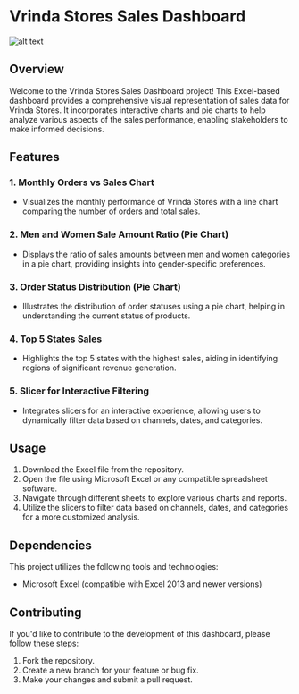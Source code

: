 # Vrinda Stores Sales Dashboard

![alt text]([https://github.com/Ankurjainii924/Vrinda-Sales-Excel/blob/main/Vrinda%20sales%20report%20png.png])
## Overview

Welcome to the Vrinda Stores Sales Dashboard project! This Excel-based dashboard provides a comprehensive visual representation of sales data for Vrinda Stores. It incorporates interactive charts and pie charts to help analyze various aspects of the sales performance, enabling stakeholders to make informed decisions.

## Features

### 1. Monthly Orders vs Sales Chart
   - Visualizes the monthly performance of Vrinda Stores with a line chart comparing the number of orders and total sales.

### 2. Men and Women Sale Amount Ratio (Pie Chart)
   - Displays the ratio of sales amounts between men and women categories in a pie chart, providing insights into gender-specific preferences.

### 3. Order Status Distribution (Pie Chart)
   - Illustrates the distribution of order statuses using a pie chart, helping in understanding the current status of products.

### 4. Top 5 States Sales
   - Highlights the top 5 states with the highest sales, aiding in identifying regions of significant revenue generation.

### 5. Slicer for Interactive Filtering
   - Integrates slicers for an interactive experience, allowing users to dynamically filter data based on channels, dates, and categories.

## Usage

1. Download the Excel file from the repository.
2. Open the file using Microsoft Excel or any compatible spreadsheet software.
3. Navigate through different sheets to explore various charts and reports.
4. Utilize the slicers to filter data based on channels, dates, and categories for a more customized analysis.

## Dependencies

This project utilizes the following tools and technologies:

- Microsoft Excel (compatible with Excel 2013 and newer versions)

## Contributing

If you'd like to contribute to the development of this dashboard, please follow these steps:

1. Fork the repository.
2. Create a new branch for your feature or bug fix.
3. Make your changes and submit a pull request.
